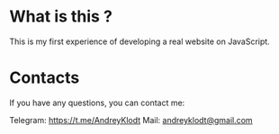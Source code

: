 # What is this ?
This is my first experience of developing a real website on JavaScript.

# Contacts
If you have any questions, you can contact me: 

Telegram: https://t.me/AndreyKlodt
Mail: andreyklodt@gmail.com

